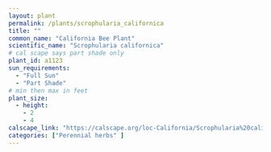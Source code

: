 ```yaml
---
layout: plant                                                              
permalink: /plants/scrophularia_californica
title: ""
common_name: "California Bee Plant"
scientific_name: "Scrophularia californica"
# cal scape says part shade only
plant_id: a1123
sun_requirements:
  - "Full Sun"
  - "Part Shade"
# min then max in feet
plant_size:
  - height: 
    - 2
    - 4
calscape_link: "https://calscape.org/loc-California/Scrophularia%20californica%20(Bee%20Plant)"
categories: ["Perennial herbs" ]
---
```


